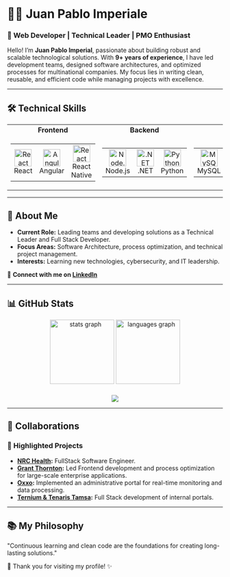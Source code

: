 # 👨‍💻 Juan Pablo Imperiale 

### 🚀 Web Developer | Technical Leader | PMO Enthusiast

Hello! I’m **Juan Pablo Imperial**, passionate about building robust and scalable technological solutions. With **9+ years of experience**, I have led development teams, designed software architectures, and optimized processes for multinational companies. My focus lies in writing clean, reusable, and efficient code while managing projects with excellence.

---

## 🛠️ Technical Skills

<table>
  <tr>
    <td align="center"><strong>Frontend</strong></td>
    <td align="center"><strong>Backend</strong></td>
    <td align="center"><strong>Databases</strong></td>
  </tr>
  <tr>
    <td>
      <table>
        <tr>
          <td align="center">
            <img src="https://cdn.jsdelivr.net/gh/devicons/devicon/icons/react/react-original.svg" height="40" alt="React" /><br>React
          </td>
          <td align="center">
            <img src="https://cdn.jsdelivr.net/gh/devicons/devicon/icons/angularjs/angularjs-original.svg" height="40" alt="Angular" /><br>Angular
          </td>
          <td align="center">
            <img src="https://cdn.jsdelivr.net/gh/devicons/devicon/icons/react/react-original.svg" height="40" alt="React Native" /><br>React Native
          </td>
        </tr>
      </table>
    </td>
    <td>
      <table>
        <tr>
          <td align="center">
            <img src="https://cdn.jsdelivr.net/gh/devicons/devicon/icons/nodejs/nodejs-original.svg" height="40" alt="Node.js" /><br>Node.js
          </td>
          <td align="center">
            <img src="https://cdn.jsdelivr.net/gh/devicons/devicon/icons/dot-net/dot-net-original.svg" height="40" alt=".NET" /><br>.NET
          </td>
          <td align="center">
            <img src="https://cdn.jsdelivr.net/gh/devicons/devicon/icons/python/python-original.svg" height="40" alt="Python" /><br>Python
          </td>
        </tr>
      </table>
    </td>
    <td>
      <table>
        <tr>
          <td align="center">
            <img src="https://cdn.jsdelivr.net/gh/devicons/devicon/icons/mysql/mysql-original.svg" height="40" alt="MySQL" /><br>MySQL
          </td>
          <td align="center">
            <img src="https://cdn.jsdelivr.net/gh/devicons/devicon/icons/mongodb/mongodb-original.svg" height="40" alt="MongoDB" /><br>MongoDB
          </td>
          <td align="center">
            <img src="https://cdn.jsdelivr.net/gh/devicons/devicon/icons/postgresql/postgresql-original.svg" height="40" alt="PostgreSQL" /><br>PostgreSQL
          </td>
        </tr>
      </table>
    </td>
  </tr>
</table>

---

## 🌟 About Me
- **Current Role:** Leading teams and developing solutions as a Technical Leader and Full Stack Developer.
- **Focus Areas:** Software Architecture, process optimization, and technical project management.
- **Interests:** Learning new technologies, cybersecurity, and IT leadership.

🔗 **Connect with me on [LinkedIn](https://www.linkedin.com/in/juanpabloimperialecv/)**

---

## 📊 GitHub Stats
<div align="center">
  <img src="https://github-readme-stats.vercel.app/api?username=JuanPabloImperiale&hide_title=false&hide_rank=false&show_icons=true&include_all_commits=true&count_private=true&disable_animations=false&theme=dracula&locale=en&hide_border=false&order=1" height="150" alt="stats graph"  />
  <img src="https://github-readme-stats.vercel.app/api/top-langs?username=JuanPabloImperiale&locale=en&hide_title=false&layout=compact&card_width=320&langs_count=5&theme=dracula&hide_border=false&order=2" height="150" alt="languages graph"  />
</div>

###

<div align="center">
  <img src="https://profile-counter.glitch.me/JuanPabloImperiale/count.svg?"  />
</div>

---

## 🤝 Collaborations
### 🚧 Highlighted Projects
- **[NRC Health](#):** FullStack Software Engineer.
- **[Grant Thornton](#):** Led Frontend development and process optimization for large-scale enterprise applications.
- **[Oxxo](#):** Implemented an administrative portal for real-time monitoring and data processing.
- **[Ternium & Tenaris Tamsa](#):** Full Stack development of internal portals.

---

## 📚 My Philosophy
"Continuous learning and clean code are the foundations for creating long-lasting solutions."

🌟 Thank you for visiting my profile! ✨
